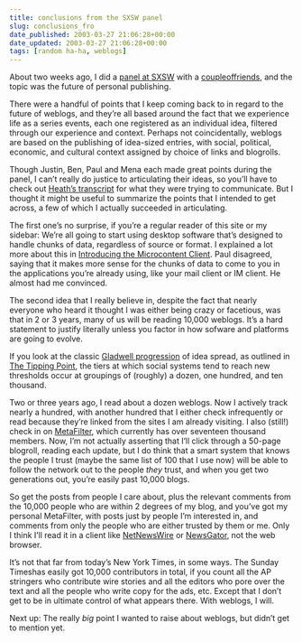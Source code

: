 ```yaml
---
title: conclusions from the SXSW panel
slug: conclusions_fro
date_published: 2003-03-27 21:06:28+00:00
date_updated: 2003-03-27 21:06:28+00:00
tags: [random ha-ha, weblogs]
---
```

About two weeks ago, I did a [panel at SXSW](http://www.sxsw.com/interactive/panels/tuesday/) with a [couple](http://www.sixapart.com)[of](http://www.links.net)[friends](http://www.onfocus.com), and the topic was the future of personal publishing.

There were a handful of points that I keep coming back to in regard to the future of weblogs, and they’re all based around the fact that we experience life as a series events, each one registered as an individual idea, filtered through our experience and context. Perhaps not coincidentally, weblogs are based on the publishing of idea-sized entries, with social, political, economic, and cultural context assigned by choice of links and blogrolls.

Though Justin, Ben, Paul and Mena each made great points during the panel, I can’t really do justice to articulating their ideas, so you’ll have to check out [Heath’s transcript](http://www.cardhouse.com/heath/2003_03_09_archive.html#90523130) for what they were trying to communicate. But I thought it might be useful to summarize the points that I intended to get across, a few of which I actually succeeded in articulating.

The first one’s no surprise, if you’re a regular reader of this site or my sidebar: We’re all going to start using desktop software that’s designed to handle chunks of data, regardless of source or format. I explained a lot more about this in [Introducing the Microcontent Client](http://www.dashes.com/magazine/backissues/introducing_the_microcontent_client.php). Paul disagreed, saying that it makes more sense for the chunks of data to come to you in the applications you’re already using, like your mail client or IM client. He almost had me convinced.

The second idea that I really believe in, despite the fact that nearly everyone who heard it thought I was either being crazy or facetious, was that in 2 or 3 years, many of us will be reading 10,000 weblogs. It’s a hard statement to justify literally unless you factor in how sofware and platforms are going to evolve.

If you look at the classic [Gladwell progression](http://www.gladwell.com/books.html) of idea spread, as outlined in [The Tipping Point](http://www.amazon.com/exec/obidos/ASIN/0316316962/2020-20), the tiers at which social systems tend to reach new thresholds occur at groupings of (roughly) a dozen, one hundred, and ten thousand.

Two or three years ago, I read about a dozen weblogs. Now I actively track nearly a hundred, with another hundred that I either check infrequently or read because they’re linked from the sites I am already visiting. I also (still!) check in on [MetaFilter](http://www.metafilter.com), which currently has over seventeen thousand members. Now, I’m not actually asserting that I’ll click through a 50-page blogroll, reading each update, but I do think that a smart system that knows the people I trust (maybe the same list of 100 that I use now) will be able to follow the network out to the people *they* trust, and when you get two generations out, you’re easily past 10,000 blogs.

So get the posts from people I care about, plus the relevant comments from the 10,000 people who are within 2 degrees of my blog, and you’ve got my personal MetaFilter, with posts just by people I’m interested in, and comments from only the people who are either trusted by them or me. Only I think I’ll read it in a client like [NetNewsWire](http://www.ranchero.com) or [NewsGator](http://www.newsgator.com), not the web browser.

It’s not that far from today’s New York Times, in some ways. The Sunday Timeshas easily got 10,000 contributors in total, if you count all the AP stringers who contribute wire stories and all the editors who pore over the text and all the people who write copy for the ads, etc. Except that I don’t get to be in ultimate control of what appears there. With weblogs, I will.

Next up: The really *big* point I wanted to raise about weblogs, but didn’t get to mention yet.
